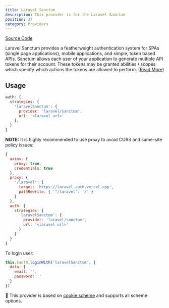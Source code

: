 ```yaml
---
title: Laravel Sanctum
description: This provider is for the Laravel Sanctum
position: 37
category: Providers
---
```


[Source Code](https://github.com/nuxt-community/auth-module/blob/dev/src/providers/laravel/sanctum.ts)

Laravel Sanctum provides a featherweight authentication system for SPAs (single page applications), mobile applications, and simple, token based APIs. Sanctum allows each user of your application to generate multiple API tokens for their account. These tokens may be granted abilities / scopes which specify which actions the tokens are allowed to perform. ([Read More](https://laravel.com/docs/8.x/sanctum))

## Usage

```js
auth: {
  strategies: {
    'laravelSanctum': {
      provider: 'laravel/sanctum',
      url: '<laravel url>'
    },
  }
}
```

**NOTE:** It is highly recommended to use proxy to avoid CORS and same-site policy issues:

```js
{
  axios: {
    proxy: true,
    credentials: true
  },
  proxy: {
    '/laravel': {
      target: 'https://laravel-auth.vercel.app',
      pathRewrite: { '^/laravel': '/' }
    }
  },
  auth: {
    strategies: {
      'laravelSanctum': {
        provider: 'laravel/sanctum',
        url: '<laravel url>'
      }
    }
  }
}
```

To login user:

```js
this.$auth.loginWith('laravelSanctum', {
  data: {
    email: '',
    password: ''
  }
})
```

💁 This provider is based on [cookie scheme](../schemes/cookie) and supports all scheme options.

